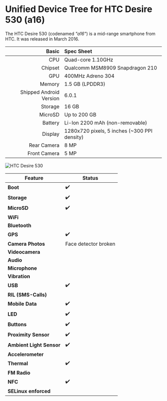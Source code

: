 Unified Device Tree for HTC Desire 530 (a16)
=====================================

The HTC Desire 530 (codenamed _"a16"_) is a mid-range smartphone from HTC.
It was released in March 2016.

Basic   | Spec Sheet
-------:|:-------------------------
CPU     | Quad-core 1.10GHz
Chipset | Qualcomm MSM8909 Snapdragon 210
GPU     | 400MHz Adreno 304
Memory  | 1.5 GB (LPDDR3)
Shipped Android Version | 6.0.1
Storage | 16 GB
MicroSD | Up to 200 GB
Battery | Li-Ion 2200 mAh (non-removable)
Display | 1280x720 pixels, 5 inches (~300 PPI density)
Rear Camera  | 8 MP
Front Camera | 5 MP

![HTC Desire 530](https://fdn2.gsmarena.com/vv/pics/htc/htc-a16-desire-530-1.jpg "HTC Desire 530")



| Feature                   | Status          |
|---------------------------|-----------------|
| **Boot**                  | :heavy_check_mark: |
| **Storage**               | :heavy_check_mark: |
| **MicroSD**               | :heavy_check_mark: |
| **WiFi**                  | |
| **Bluetooth**             | |
| **GPS**                   | :heavy_check_mark: |
| **Camera Photos**         | Face detector broken |
| **Videocamera**           | |
| **Audio**                 | |
| **Microphone**            | |
| **Vibration**             | |
| **USB**                   | :heavy_check_mark: |
| **RIL (SMS-Calls)**       | |
| **Mobile Data**           | :heavy_check_mark: |
| **LED**                   | :heavy_check_mark: |
| **Buttons**               | :heavy_check_mark: |
| **Proximity Sensor**      | :heavy_check_mark: |
| **Ambient Light Sensor**  | :heavy_check_mark: |
| **Accelerometer**         | |
| **Thermal**               | :heavy_check_mark: |
| **FM Radio**              | |
| **NFC**                   | :heavy_check_mark: |
| **SELinux enforced**      | |
